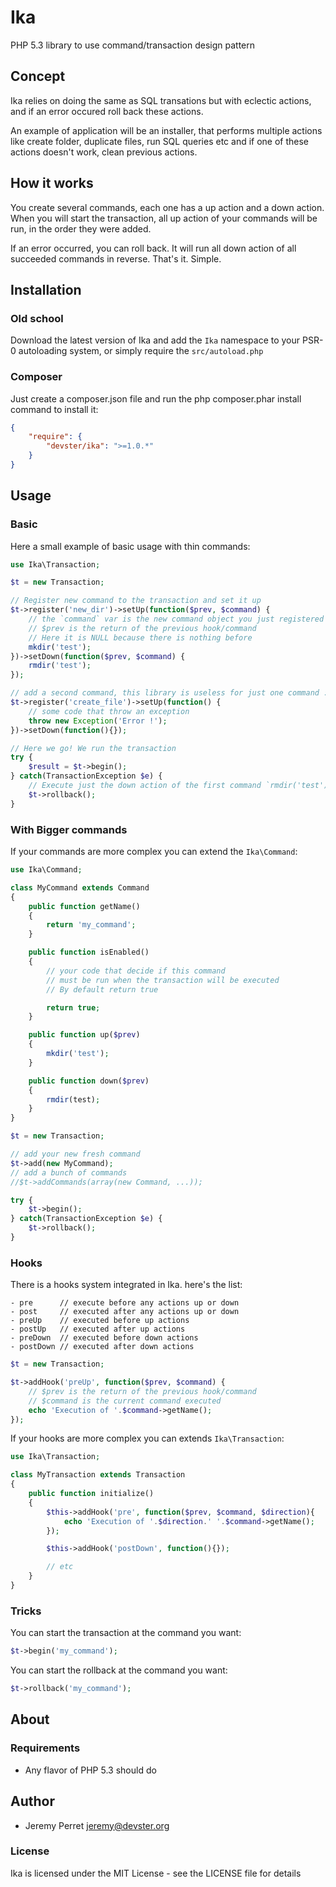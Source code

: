 Ika
===

PHP 5.3 library to use command/transaction design pattern

Concept
-------
Ika relies on doing the same as SQL transations but with eclectic actions, and if an error occured roll back these actions.

An example of application will be an installer, that performs multiple actions like create folder, duplicate files, run SQL queries etc and if one of these actions doesn't work, clean previous actions.

How it works
------------

You create several commands, each one has a up action and a down action.
When you will start the transaction, all up action of your commands will be run,
in the order they were added.

If an error occurred, you can roll back. It will run all down action of all succeeded commands
in reverse. That's it. Simple.

Installation
------------

### Old school

Download the latest version of Ika and add the `Ika` namespace
to your PSR-0 autoloading system, or simply require the `src/autoload.php`

### Composer

Just create a composer.json file and run the php composer.phar install command to install it:

```json
{
    "require": {
        "devster/ika": ">=1.0.*"
    }
}
```

Usage
-----

### Basic

Here a small example of basic usage with thin commands:

```php
use Ika\Transaction;

$t = new Transaction;

// Register new command to the transaction and set it up
$t->register('new_dir')->setUp(function($prev, $command) {
    // the `command` var is the new command object you just registered
    // $prev is the return of the previous hook/command
    // Here it is NULL because there is nothing before
    mkdir('test');
})->setDown(function($prev, $command) {
    rmdir('test');
});

// add a second command, this library is useless for just one command :)
$t->register('create_file')->setUp(function() {
    // some code that throw an exception
    throw new Exception('Error !');
})->setDown(function(){});

// Here we go! We run the transaction
try {
    $result = $t->begin();
} catch(TransactionException $e) {
    // Execute just the down action of the first command `rmdir('test')`
    $t->rollback();
}
```

### With Bigger commands

If your commands are more complex you can extend the `Ika\Command`:

```php
use Ika\Command;

class MyCommand extends Command
{
    public function getName()
    {
        return 'my_command';
    }

    public function isEnabled()
    {
        // your code that decide if this command
        // must be run when the transaction will be executed
        // By default return true

        return true;
    }

    public function up($prev)
    {
        mkdir('test');
    }

    public function down($prev)
    {
        rmdir(test);
    }
}
```
```php
$t = new Transaction;

// add your new fresh command
$t->add(new MyCommand);
// add a bunch of commands
//$t->addCommands(array(new Command, ...));

try {
    $t->begin();
} catch(TransactionException $e) {
    $t->rollback();
}
```

### Hooks

There is a hooks system integrated in Ika. here's the list:

```
- pre      // execute before any actions up or down
- post     // executed after any actions up or down
- preUp    // executed before up actions
- postUp   // executed after up actions
- preDown  // executed before down actions
- postDown // executed after down actions
```
```php
$t = new Transaction;

$t->addHook('preUp', function($prev, $command) {
    // $prev is the return of the previous hook/command
    // $command is the current command executed
    echo 'Execution of '.$command->getName();
});
```

If your hooks are more complex you can extends `Ika\Transaction`:

```php
use Ika\Transaction;

class MyTransaction extends Transaction
{
    public function initialize()
    {
        $this->addHook('pre', function($prev, $command, $direction){
            echo 'Execution of '.$direction.' '.$command->getName();
        });

        $this->addHook('postDown', function(){});

        // etc
    }
}
```

### Tricks

You can start the transaction at the command you want:

```php
$t->begin('my_command');
```

You can start the rollback at the command you want:
```php
$t->rollback('my_command');
```

About
-----

### Requirements

- Any flavor of PHP 5.3 should do

Author
------

- Jeremy Perret <jeremy@devster.org>

### License


Ika is licensed under the MIT License - see the LICENSE file for details
